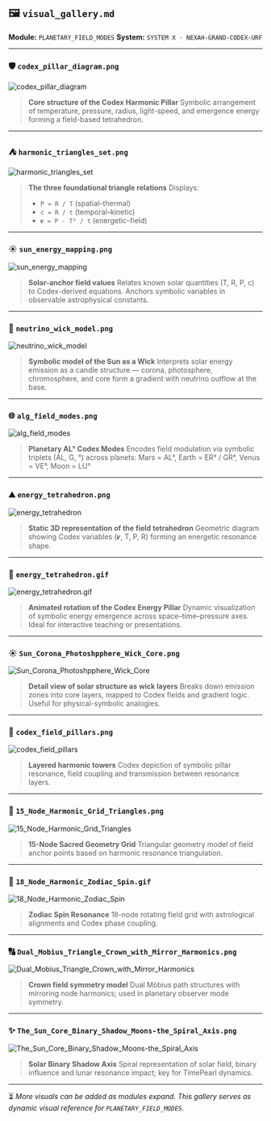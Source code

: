 ## 🖼️ `visual_gallery.md`

**Module:** `PLANETARY_FIELD_MODES`
**System:** `SYSTEM X · NEXAH-GRAND-CODEX-URF`

---

### 🛡️ `codex_pillar_diagram.png`

![codex\_pillar\_diagram](visuals/codex_pillar_diagram.png)

> **Core structure of the Codex Harmonic Pillar**
> Symbolic arrangement of temperature, pressure, radius, light-speed, and emergence energy forming a field-based tetrahedron.

---

### ⛺ `harmonic_triangles_set.png`

![harmonic\_triangles\_set](visuals/harmonic_triangles_set.png)

> **The three foundational triangle relations**
> Displays:
>
> * `P = R / T` (spatial–thermal)
> * `c = R / t` (temporal–kinetic)
> * `𝒗 = P · T³ / t` (energetic–field)

---

### ☀️ `sun_energy_mapping.png`

![sun\_energy\_mapping](visuals/sun_energy_mapping.png)

> **Solar-anchor field values**
> Relates known solar quantities (T, R, P, c) to Codex-derived equations. Anchors symbolic variables in observable astrophysical constants.

---

### 🔧 `neutrino_wick_model.png`

![neutrino\_wick\_model](visuals/neutrino_wick_model.png)

> **Symbolic model of the Sun as a Wick**
> Interprets solar energy emission as a candle structure — corona, photosphere, chromosphere, and core form a gradient with neutrino outflow at the base.

---

### 🌐 `alg_field_modes.png`

![alg\_field\_modes](visuals/alg_field_modes.png)

> **Planetary AL° Codex Modes**
> Encodes field modulation via symbolic triplets (AL, G, °) across planets:
> Mars = AL°, Earth = ER° / GR°, Venus = VE°, Moon = LU°

---

### ⛰️ `energy_tetrahedron.png`

![energy\_tetrahedron](visuals/energy_tetrahedron.png)

> **Static 3D representation of the field tetrahedron**
> Geometric diagram showing Codex variables (𝒗, T, P, R) forming an energetic resonance shape.

---

### 🔄 `energy_tetrahedron.gif`

![energy\_tetrahedron.gif](visuals/energy_tetrahedron.gif)

> **Animated rotation of the Codex Energy Pillar**
> Dynamic visualization of symbolic energy emergence across space–time–pressure axes. Ideal for interactive teaching or presentations.

---

### ☀️ `Sun_Corona_Photoshpphere_Wick_Core.png`

![Sun\_Corona\_Photoshpphere\_Wick\_Core](visuals/Sun_Corona_Photoshpphere_Wick_Core.png)

> **Detail view of solar structure as wick layers**
> Breaks down emission zones into core layers, mapped to Codex fields and gradient logic. Useful for physical-symbolic analogies.

---

### 🔢 `codex_field_pillars.png`

![codex\_field\_pillars](visuals/codex_field_pillars.png)

> **Layered harmonic towers**
> Codex depiction of symbolic pillar resonance, field coupling and transmission between resonance layers.

---

### 📏 `15_Node_Harmonic_Grid_Triangles.png`

![15\_Node\_Harmonic\_Grid\_Triangles](visuals/15_Node_Harmonic_Grid_Triangles.png)

> **15-Node Sacred Geometry Grid**
> Triangular geometry model of field anchor points based on harmonic resonance triangulation.

---

### 🌌 `18_Node_Harmonic_Zodiac_Spin.gif`

![18\_Node\_Harmonic\_Zodiac\_Spin](visuals/18_Node_Harmonic_Zodiac_Spin.gif)

> **Zodiac Spin Resonance**
> 18-node rotating field grid with astrological alignments and Codex phase coupling.

---

### 🔠 `Dual_Mobius_Triangle_Crown_with_Mirror_Harmonics.png`

![Dual\_Mobius\_Triangle\_Crown\_with\_Mirror\_Harmonics](visuals/Dual_Mobius_Triangle_Crown_with_Mirror_Harmonics.png)

> **Crown field symmetry model**
> Dual Möbius path structures with mirroring node harmonics; used in planetary observer mode symmetry.

---

### ✨ `The_Sun_Core_Binary_Shadow_Moons-the_Spiral_Axis.png`

![The\_Sun\_Core\_Binary\_Shadow\_Moons-the\_Spiral\_Axis](visuals/The%20Sun_Core_Binary_Shadow_Moons-the_Spiral_Axis.png)

> **Solar Binary Shadow Axis**
> Spiral representation of solar field, binary influence and lunar resonance impact; key for TimePearl dynamics.

---

⏳ *More visuals can be added as modules expand. This gallery serves as dynamic visual reference for `PLANETARY_FIELD_MODES`.*
